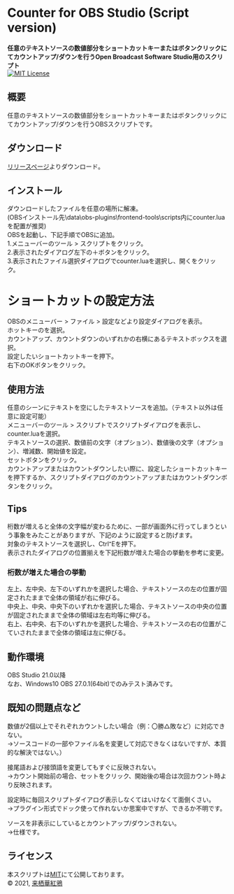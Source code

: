 # Counter for OBS Studio (Script version)
**任意のテキストソースの数値部分をショートカットキーまたはボタンクリックにてカウントアップ/ダウンを行うOpen Broadcast Software Studio用のスクリプト**  
[![MIT License](https://img.shields.io/badge/license-MIT-blue)](LICENSE)

## 概要
任意のテキストソースの数値部分をショートカットキーまたはボタンクリックにてカウントアップ/ダウンを行うOBSスクリプトです。

## ダウンロード
[リリースページ](https://github.com/KaguaKurusu/counter4obs-script/releases/)よりダウンロード。

## インストール
ダウンロードしたファイルを任意の場所に解凍。  
(OBSインストール先\data\obs-plugins\frontend-tools\scripts内にcounter.luaを配置が推奨)  
OBSを起動し、下記手順でOBSに追加。  
1.メニューバーのツール > スクリプトをクリック。  
2.表示されたダイアログ左下の＋ボタンをクリック。  
3.表示されたファイル選択ダイアログでcounter.luaを選択し、開くをクリック。  

# ショートカットの設定方法
OBSのメニューバー > ファイル > 設定などより設定ダイアログを表示。  
ホットキーのを選択。  
カウントアップ、カウントダウンのいずれかの右横にあるテキストボックスを選択。  
設定したいショートカットキーを押下。  
右下のOKボタンをクリック。

## 使用方法
任意のシーンにテキストを空にしたテキストソースを追加。（テキスト以外は任意に設定可能）  
メニューバーのツール > スクリプトでスクリプトダイアログを表示し、counter.luaを選択。  
テキストソースの選択、数値前の文字（オプション）、数値後の文字（オプション）、増減数、開始値を設定。  
セットボタンをクリック。  
カウントアップまたはカウントダウンしたい際に、設定したショートカットキーを押下するか、スクリプトダイアログのカウントアップまたはカウントダウンボタンをクリック。

## Tips
桁数が増えると全体の文字幅が変わるために、一部が画面外に行ってしまうという事象をみたことがありますが、下記のように設定すると防げます。  
対象のテキストソースを選択し、Ctrl⁺Eを押下。  
表示されたダイアログの位置揃えを下記桁数が増えた場合の挙動を参考に変更。

### 桁数が増えた場合の挙動
左上、左中央、左下のいずれかを選択した場合、テキストソースの左の位置が固定されたままで全体の領域が右に伸びる。  
中央上、中央、中央下のいずれかを選択した場合、テキストソースの中央の位置が固定されたままで全体の領域は左右均等に伸びる。  
右上、右中央、右下のいずれかを選択した場合、テキストソースの右の位置がこていされたままで全体の領域は左に伸びる。  

## 動作環境
OBS Studio 21.0以降  
なお、Windows10 OBS 27.0.1(64bit)でのみテスト済みです。

## 既知の問題点など
数値が2個以上でそれぞれカウントしたい場合（例：〇勝△敗など）に対応できない。  
→ソースコードの一部やファイル名を変更して対応できなくはないですが、本質的な解決ではない。）  
  
接尾語および接頭語を変更してもすぐに反映されない。  
→カウント開始前の場合、セットをクリック、開始後の場合は次回カウント時より反映されます。  
  
設定時に毎回スクリプトダイアログ表示しなくてはいけなくて面倒くさい。  
→プラグイン形式でドック使って作れないか思案中ですが、できるか不明です。  
  
ソースを非表示にしているとカウントアップ/ダウンされない。  
→仕様です。

## ライセンス
本スクリプトは[MIT](LICENSE)にて公開しております。  
&copy; 2021, [来栖華紅鴉](https://twitter.com/kagua_kurusu)